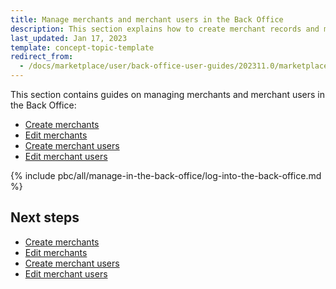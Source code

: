 ```yaml
---
title: Manage merchants and merchant users in the Back Office
description: This section explains how to create merchant records and manage merchant records and users.
last_updated: Jan 17, 2023
template: concept-topic-template
redirect_from:
  - /docs/marketplace/user/back-office-user-guides/202311.0/marketplace/merchants/merchants.html
---
```


This section contains guides on managing merchants and merchant users in the Back Office:

* [Create merchants](/docs/pbc/all/merchant-management/{{page.version}}/marketplace/manage-in-the-back-office/manage-merchants/create-merchants.html)
* [Edit merchants](/docs/pbc/all/merchant-management/{{page.version}}/marketplace/manage-in-the-back-office/manage-merchants/create-merchants.html)
* [Create merchant users](/docs/pbc/all/merchant-management/{{page.version}}/marketplace/manage-in-the-back-office/manage-merchant-users/create-merchant-users.html)
* [Edit merchant users](/docs/pbc/all/merchant-management/{{page.version}}/marketplace/manage-in-the-back-office/manage-merchant-users/edit-merchant-users.html)

{% include pbc/all/manage-in-the-back-office/log-into-the-back-office.md %} <!-- To edit, see /_includes/pbc/all/manage-in-the-back-office/log-into-the-back-office.md -->



## Next steps

* [Create merchants](/docs/pbc/all/merchant-management/{{page.version}}/marketplace/manage-in-the-back-office/manage-merchants/create-merchants.html)
* [Edit merchants](/docs/pbc/all/merchant-management/{{page.version}}/marketplace/manage-in-the-back-office/manage-merchants/create-merchants.html)
* [Create merchant users](/docs/pbc/all/merchant-management/{{page.version}}/marketplace/manage-in-the-back-office/manage-merchant-users/create-merchant-users.html)
* [Edit merchant users](/docs/pbc/all/merchant-management/{{page.version}}/marketplace/manage-in-the-back-office/manage-merchant-users/edit-merchant-users.html)
